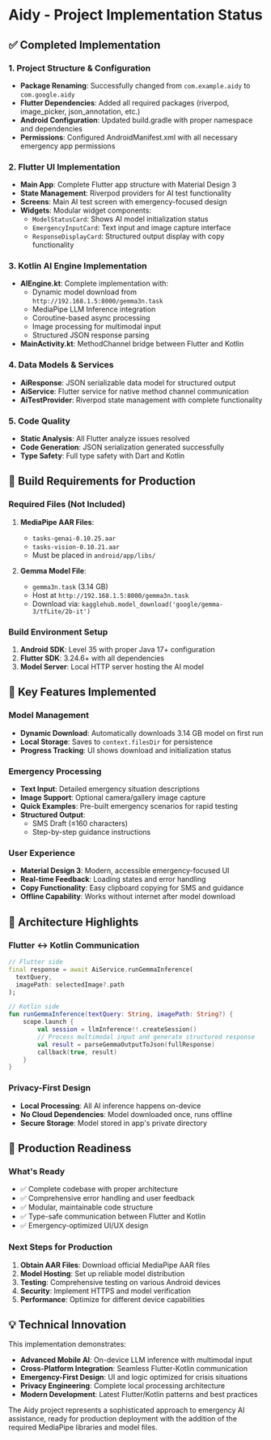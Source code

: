 # Aidy - Project Implementation Status

## ✅ Completed Implementation

### 1. Project Structure & Configuration
- **Package Renaming**: Successfully changed from `com.example.aidy` to `com.google.aidy`
- **Flutter Dependencies**: Added all required packages (riverpod, image_picker, json_annotation, etc.)
- **Android Configuration**: Updated build.gradle with proper namespace and dependencies
- **Permissions**: Configured AndroidManifest.xml with all necessary emergency app permissions

### 2. Flutter UI Implementation
- **Main App**: Complete Flutter app structure with Material Design 3
- **State Management**: Riverpod providers for AI test functionality
- **Screens**: Main AI test screen with emergency-focused design
- **Widgets**: Modular widget components:
  - `ModelStatusCard`: Shows AI model initialization status
  - `EmergencyInputCard`: Text input and image capture interface
  - `ResponseDisplayCard`: Structured output display with copy functionality

### 3. Kotlin AI Engine Implementation
- **AIEngine.kt**: Complete implementation with:
  - Dynamic model download from `http://192.168.1.5:8000/gemma3n.task`
  - MediaPipe LLM Inference integration
  - Coroutine-based async processing
  - Image processing for multimodal input
  - Structured JSON response parsing
- **MainActivity.kt**: MethodChannel bridge between Flutter and Kotlin

### 4. Data Models & Services
- **AiResponse**: JSON serializable data model for structured output
- **AiService**: Flutter service for native method channel communication
- **AiTestProvider**: Riverpod state management with complete functionality

### 5. Code Quality
- **Static Analysis**: All Flutter analyze issues resolved
- **Code Generation**: JSON serialization generated successfully
- **Type Safety**: Full type safety with Dart and Kotlin

## 🔧 Build Requirements for Production

### Required Files (Not Included)
1. **MediaPipe AAR Files**: 
   - `tasks-genai-0.10.25.aar`
   - `tasks-vision-0.10.21.aar`
   - Must be placed in `android/app/libs/`

2. **Gemma Model File**:
   - `gemma3n.task` (3.14 GB)
   - Host at `http://192.168.1.5:8000/gemma3n.task`
   - Download via: `kagglehub.model_download('google/gemma-3/tfLite/2b-it')`

### Build Environment Setup
1. **Android SDK**: Level 35 with proper Java 17+ configuration
2. **Flutter SDK**: 3.24.6+ with all dependencies
3. **Model Server**: Local HTTP server hosting the AI model

## 🚀 Key Features Implemented

### Model Management
- **Dynamic Download**: Automatically downloads 3.14 GB model on first run
- **Local Storage**: Saves to `context.filesDir` for persistence
- **Progress Tracking**: UI shows download and initialization status

### Emergency Processing
- **Text Input**: Detailed emergency situation descriptions
- **Image Support**: Optional camera/gallery image capture
- **Quick Examples**: Pre-built emergency scenarios for rapid testing
- **Structured Output**: 
  - SMS Draft (≤160 characters)
  - Step-by-step guidance instructions

### User Experience
- **Material Design 3**: Modern, accessible emergency-focused UI
- **Real-time Feedback**: Loading states and error handling
- **Copy Functionality**: Easy clipboard copying for SMS and guidance
- **Offline Capability**: Works without internet after model download

## 📱 Architecture Highlights

### Flutter ↔ Kotlin Communication
```dart
// Flutter side
final response = await AiService.runGemmaInference(
  textQuery, 
  imagePath: selectedImage?.path
);
```

```kotlin
// Kotlin side
fun runGemmaInference(textQuery: String, imagePath: String?) {
    scope.launch {
        val session = llmInference!!.createSession()
        // Process multimodal input and generate structured response
        val result = parseGemmaOutputToJson(fullResponse)
        callback(true, result)
    }
}
```

### Privacy-First Design
- **Local Processing**: All AI inference happens on-device
- **No Cloud Dependencies**: Model downloaded once, runs offline
- **Secure Storage**: Model stored in app's private directory

## 🎯 Production Readiness

### What's Ready
- ✅ Complete codebase with proper architecture
- ✅ Comprehensive error handling and user feedback
- ✅ Modular, maintainable code structure
- ✅ Type-safe communication between Flutter and Kotlin
- ✅ Emergency-optimized UI/UX design

### Next Steps for Production
1. **Obtain AAR Files**: Download official MediaPipe AAR files
2. **Model Hosting**: Set up reliable model distribution
3. **Testing**: Comprehensive testing on various Android devices
4. **Security**: Implement HTTPS and model verification
5. **Performance**: Optimize for different device capabilities

## 💡 Technical Innovation

This implementation demonstrates:
- **Advanced Mobile AI**: On-device LLM inference with multimodal input
- **Cross-Platform Integration**: Seamless Flutter-Kotlin communication
- **Emergency-First Design**: UI and logic optimized for crisis situations
- **Privacy Engineering**: Complete local processing architecture
- **Modern Development**: Latest Flutter/Kotlin patterns and best practices

The Aidy project represents a sophisticated approach to emergency AI assistance, ready for production deployment with the addition of the required MediaPipe libraries and model files.
